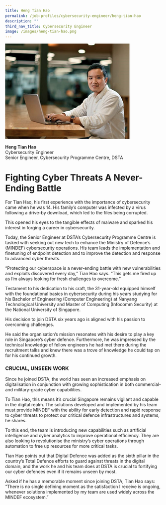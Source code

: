 ```yaml
---
title: Heng Tian Hao
permalink: /job-profiles/cybersecurity-engineer/heng-tian-hao
description: ""
third_nav_title: Cybersecurity Engineer
image: /images/heng-tian-hao.png
---
```

<p><img src="/images/heng-tian-hao-l.jpg" alt="Heng Tian Hao" style="width:400px;" align="left">
<br clear="left">
<br>
<strong>Heng Tian Hao</strong><br>
Cybersecurity Engineer<br>
Senior Engineer, Cybersecurity Programme Centre, DSTA</p>

# Fighting Cyber Threats A Never-Ending Battle

<p>For Tian Hao, his first experience with the importance of cybersecurity came when he was 14. His family’s computer was infected by a virus following a drive-by download, which led to the files being corrupted. </p>

<p>This opened his eyes to the tangible effects of malware and sparked his interest in forging a career in cybersecurity. </p>

<p>Today, the Senior Engineer at DSTA’s Cybersecurity Programme Centre is tasked with seeking out new tech to enhance the Ministry of Defence’s (MINDEF) cybersecurity operations. His team leads the implementation and finetuning of endpoint detection and to improve the detection and response to advanced cyber threats.</p>

<p>“Protecting our cyberspace is a never-ending battle with new vulnerabilities and exploits discovered every day,” Tian Hao says. “This gets me fired up as I’m always looking for fresh challenges to overcome.”</p>

<p>Testament to his dedication to his craft, the 31-year-old equipped himself with the foundational basics in cybersecurity during his years studying for his Bachelor of Engineering (Computer Engineering) at Nanyang Technological University and Master of Computing (Infocomm Security) at the National University of Singapore.</p>

<p>His decision to join DSTA six years ago is aligned with his passion to overcoming challenges. </p>

<p>He said the organisation’s mission resonates with his desire to play a key role in Singapore’s cyber defence. Furthermore, he was impressed by the technical knowledge of fellow engineers he had met there during the recruitment talks and knew there was a trove of knowledge he could tap on for his continued growth. 
</p>

### CRUCIAL, UNSEEN WORK

<p>Since he joined DSTA, the world has seen an increased emphasis on digitalisation in conjunction with growing sophistication in both commercial- and military-grade cyber capabilities.  </p>

<p>To Tian Hao, this means it’s crucial Singapore remains vigilant and capable in the digital realm. The solutions developed and implemented by his team must provide MINDEF with the ability for early detection and rapid response to cyber threats to protect our critical defence infrastructures and systems, he shares. </p> 

<p>To this end, the team is introducing new capabilities such as artificial intelligence and cyber analytics to improve operational efficiency. They are also looking to revolutionise the ministry’s cyber operations through automation to free up resources for more critical tasks. </p>

<p>Tian Hao points out that Digital Defence was added as the sixth pillar in the country’s Total Defence efforts to guard against threats in the digital domain, and the work he and his team does at DSTA is crucial to fortifying our cyber defences even if it remains unseen by most.  </p>

<p>Asked if he has a memorable moment since joining DSTA, Tian Hao says: “There is no single defining moment as the satisfaction I receive is ongoing, whenever solutions implemented by my team are used widely across the MINDEF ecosystem.” </p>